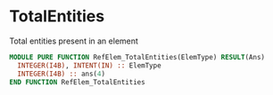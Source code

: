 # TotalEntities

Total entities present in an element

```fortran
MODULE PURE FUNCTION RefElem_TotalEntities(ElemType) RESULT(Ans)
  INTEGER(I4B), INTENT(IN) :: ElemType
  INTEGER(I4B) :: ans(4)
END FUNCTION RefElem_TotalEntities
```
